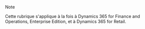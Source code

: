 > [!NOTE]
> Cette rubrique s'applique à la fois à Dynamics 365 for Finance and Operations, Enterprise Edition, et à Dynamics 365 for Retail. 